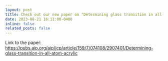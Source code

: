 ```yaml
---
layout: post
title: Check out our new paper on "Determining glass transition in all-atom acrylic polymeric melt simulations using machine learning"
date: 2023-08-21 16:11:00-0400
inline: false
related_posts: false
---
```


Link to the paper: https://pubs.aip.org/aip/jcp/article/159/7/074108/2907401/Determining-glass-transition-in-all-atom-acrylic

